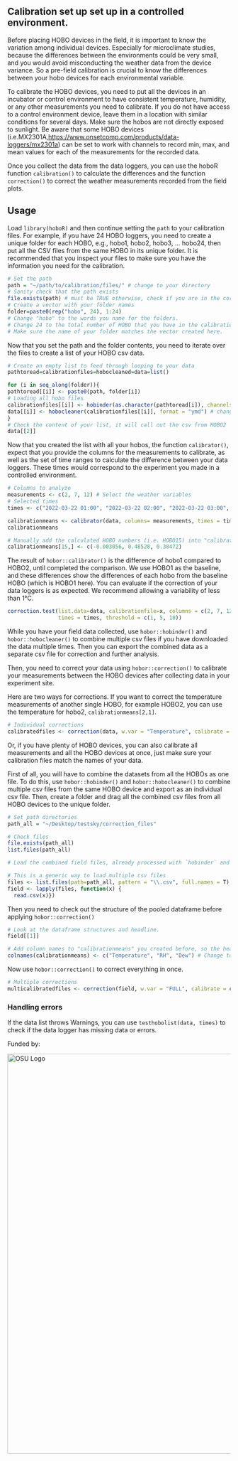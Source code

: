 ## Calibration set up set up in a controlled environment.
Before placing HOBO devices in the field, it is important to know the variation among individual devices. Especially for microclimate studies, because the differences between the environments could be very small, and you would avoid misconducting the weather data from the device variance. So a pre-field calibration is crucial to know the differences between your hobo devices for each environmental variable.  

To calibrate the HOBO devices, you need to put all the devices in an incubator or control environment to have consistent temperature, humidity, or any other measurements you need to calibrate. If you do not have access to a control environment device, leave them in a location with similar conditions for several days. Make sure the hobos are not directly exposed to sunlight. Be aware that some HOBO devices (i.e.MX2301A,https://www.onsetcomp.com/products/data-loggers/mx2301a) can be set to work with channels to record min, max, and mean values for each of the measurements for the recorded data.

Once you collect the data from the data loggers, you can use the hoboR function `calibration()` to calculate the differences and the function `correction()` to correct the weather measurements recorded from the field plots.

## Usage
Load `library(hoboR)` and then continue setting the `path` to your calibration files. For example, if you have 24 HOBO loggers, you need to create a unique folder for each HOBO, e.g., hobo1, hobo2, hobo3, ... hobo24, then put all the CSV files from the same HOBO in its unique folder. It is recommended that you inspect your files to make sure you have the information you need for the calibration. 

```R
# Set the path
path = "~/path/to/calibration/files/" # change to your directory
# Sanity check that the path exists
file.exists(path) # must be TRUE otherwise, check if you are in the correct folder
# Create a vector with your folder names 
folder=paste0(rep("hobo", 24), 1:24)
# Change "hobo" to the words you name for the folders.
# Change 24 to the total number of HOBO that you have in the calibration. 
# Make sure the name of your folder matches the vector created here.
```
Now that you set the path and the folder contents, you need to iterate over the files to create a list of your HOBO csv data.

```R
# Create an empty list to feed through looping to your data
pathtoread=calibrationfiles=hobocleaned=data=list()

for (i in seq_along(folder)){
pathtoread[[i]] <- paste0(path, folder[i])
# Loading all hobo files
calibrationfiles[[i]] <- hobinder(as.character(pathtoread[i]), channels = "ON" ) # channels is a new feature
data[[i]] <- hobocleaner(calibrationfiles[[i]], format = "ymd") # change the format to "mdy" if your DateTime format is MM/DD/YYYY
}
# Check the content of your list, it will call out the csv from HOBO2
data[[2]] 
```
Now that you created the list with all your hobos, the function `calibrator()`, 
expect that you provide the columns for the measurements to calibrate, as well as 
the set of time ranges to calculate the difference between your data loggers.
These times would correspond to the experiment you made in a controlled environment. 

```R
# Columns to analyze
measurements <- c(2, 7, 12) # Select the weather variables 
# Selected times
times <- c("2022-03-22 01:00", "2022-03-22 02:00", "2022-03-22 03:00", "2022-03-22 04:00","2022-03-22 05:00", "2022-03-22 06:00", "2022-03-22 07:00", "2022-03-22 08:00","2022-03-22 09:00") # Make sure you enter the date & time format with zeros, for example 08:00 instead of 8:00 for 8am.

calibrationmeans <- calibrator(data, columns= measurements, times = times) # for the hobo(s) with different length datasets, you will see a warning message. That HOBO won't be calculated, so you will see it as "NaN" when you call out the "calibrationmeans". For that HOBO you have to calculate the numbers manually, then add the numbers to "calibrationmeans" when applying the correction to the field collected data. 
calibrationmeans

# Manually add the calculated HOBO numbers (i.e. HOBO15) into "calibrationmeans", if any.
calibrationmeans[15,] <- c(-0.003056, 0.48528, 0.38472)  
```
The result of `hobor::calibrator()` is the difference of hobo1 compared to HOBO2,
until completed the comparison. We use HOBO1 as the baseline, and these differences show the differences of each hobo
from the baseline HOBO (which is HOBO1 here).
You can evaluate if the correction of your data loggers is as expected. We
recommend allowing a variability of less than 1°C.
```R
correction.test(list.data=data, calibrationfile=x, columns = c(2, 7, 12), 
                times = times, threshold = c(1, 5, 10))
```

While you have your field data collected, use `hobor::hobinder()` and `hobor::hobocleaner()` to combine multiple csv files if you have downloaded the data multiple times. Then you can export the combined data as a separate csv file for correction and further analysis.

Then, you need to correct your data using `hobor::correction()` to calibrate your 
measurements between the HOBO devices after collecting data in your experiment site.

Here are two ways for corrections. If you want to correct the temperature measurements of another single HOBO, for example HOBO2, you can use the 
temperature for hobo2, `calibrationmeans[2,1]`. 
```R
# Individual corrections
calibratedfiles <- correction(data, w.var = "Temperature", calibrate = "0.1089") # Change "data" to your combined HOBO file name
```
Or, if you have plenty of HOBO devices, you can also calibrate all measurements and all the HOBO devices at once, just make sure your calibration files match the names of your data.

First of all, you will have to combine the datasets from all the HOBOs as one file. To do this, use `hobor::hobinder()` and `hobor::hobocleaner()` to combine multiple csv files from the same HOBO device and export as an individual csv file. Then, create a folder and drag all the combined csv files from all HOBO devices to the unique folder.

```R
# Set path directories
path_all = "~/Desktop/testsky/correction_files"

# Check files
file.exists(path_all)
list.files(path_all)

# Load the combined field files, already processed with `hobinder` and `hobocleaner`.  

# This is a generic way to load multiple csv files
files <- list.files(path=path_all, pattern = "\\.csv", full.names = T)
field <- lapply(files, function(x) {
  read.csv(x)})
```

Then you need to check out the structure of the pooled dataframe before applying `hobor::correction()`

```R
# Look at the dataframe structures and headline.
field[[1]]

# Add column names to "calibrationmeans" you created before, so the headline matches the field dataframe.
colnames(calibrationmeans) <- c("Temperature", "RH", "Dew") # Change to fit your weather variables
```

Now use `hobor::correction()` to correct everything in once. 

```R
# Multiple corrections
multicalibratedfiles <- correction(field, w.var = "FULL", calibrate = calibrationmeans) # Change "field" to your data name
```

### Handling errors
If the data list throws Warnings, you can use `testhobolist(data, times)` to check if the data logger has missing data or errors. 



<p>Funded by:</p>
<img src="{{ site.baseurl }}/images/osu-usda-logo.png" alt="OSU Logo" style="width: 900px;"/>
